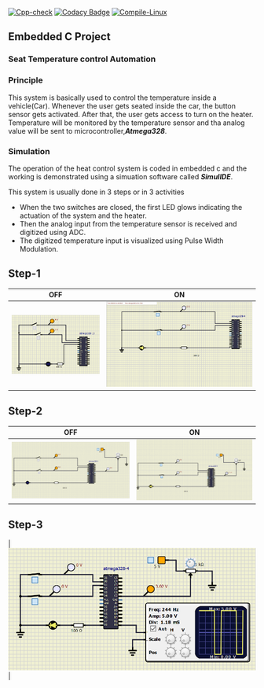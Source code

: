[![Cpp-check](https://github.com/vinyvinnu007/M2-Embedded_Automation/actions/workflows/cppcheck.yml/badge.svg)](https://github.com/vinyvinnu007/M2-Embedded_Automation/actions/workflows/cppcheck.yml)
[![Codacy Badge](https://app.codacy.com/project/badge/Grade/f99a006df2fe4ea789751d9f85750162)](https://www.codacy.com/gh/vinyvinnu007/M2-Embedded_Automation/dashboard?utm_source=github.com&amp;utm_medium=referral&amp;utm_content=vinyvinnu007/M2-Embedded_Automation&amp;utm_campaign=Badge_Grade)
[![Compile-Linux](https://github.com/vinyvinnu007/M2-Embedded_Automation/actions/workflows/Compile.yml/badge.svg)](https://github.com/vinyvinnu007/M2-Embedded_Automation/actions/workflows/Compile.yml)


## Embedded C Project

### Seat Temperature control Automation

### Principle
This system is basically used to control the temperature inside a vehicle(Car). Whenever the user  gets seated inside the car, the button sensor gets activated. After that, the user gets access to turn on the heater. Temperature will be monitored by the temperature sensor and tha analog value will be sent to microcontroller,***Atmega328***.

### Simulation

The operation of the heat control system is coded in embedded c and the working is demonstrated using a simuation software called ***SimulIDE***.

This system is usually done in 3 steps or in 3 activities

*   When the two switches are closed, the first LED glows indicating the actuation of the system and the heater.
*   Then the analog input from the temperature sensor is received and digitized using ADC.
*   The digitized temperature input is visualized using Pulse Width Modulation.
 
## Step-1 

|OFF|ON|
|:--:|:--:|
|![](https://github.com/pravalikamanugu39/Stepin_EmbeddedC/blob/9e1bbc09de7fbb13429fcead3f12e3324fd0578e/6_Images/Step_1OFF.PNG)|![](https://github.com/pravalikamanugu39/Stepin_EmbeddedC/blob/9e1bbc09de7fbb13429fcead3f12e3324fd0578e/6_Images/Step_1ON.png)|

## Step-2
|OFF|ON|
|:--:|:--:|
|![](https://github.com/pravalikamanugu39/Stepin_EmbeddedC/blob/9e1bbc09de7fbb13429fcead3f12e3324fd0578e/6_Images/Step_2OFF.png)|![](https://github.com/pravalikamanugu39/Stepin_EmbeddedC/blob/9e1bbc09de7fbb13429fcead3f12e3324fd0578e/6_Images/Step_2ON.png)|

## Step-3
|![](https://github.com/pravalikamanugu39/Stepin_EmbeddedC/blob/9e1bbc09de7fbb13429fcead3f12e3324fd0578e/6_Images/Step_3.png)|
